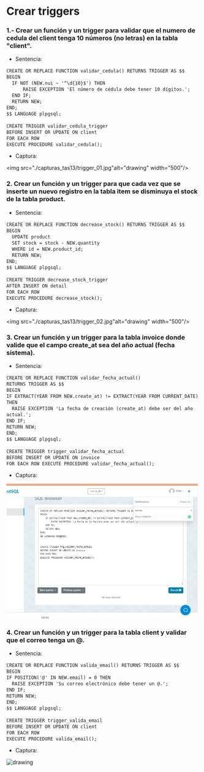 # Crear triggers
### 1.- Crear un función y un trigger para validar que el numero de cedula del client tenga 10 números (no letras) en la tabla "client".
  - Sentencia:
  ```
  CREATE OR REPLACE FUNCTION validar_cedula() RETURNS TRIGGER AS $$
BEGIN
    IF NOT (NEW.nui ~ '^\d{10}$') THEN
        RAISE EXCEPTION 'El número de cédula debe tener 10 dígitos.';
    END IF;
    RETURN NEW;
END;
$$ LANGUAGE plpgsql;

CREATE TRIGGER validar_cedula_trigger
BEFORE INSERT OR UPDATE ON client
FOR EACH ROW
EXECUTE PROCEDURE validar_cedula();

  ```
  - Captura:

<img src="./capturas_tas13/trigger_01.jpg"alt="drawing" width="500"/>

### 2. Crear un función y un trigger para que cada vez que se inserte un nuevo registro en la tabla item se disminuya el stock de la tabla product.
  - Sentencia:
  ```
  CREATE OR REPLACE FUNCTION decrease_stock() RETURNS TRIGGER AS $$
BEGIN
    UPDATE product
    SET stock = stock - NEW.quantity
    WHERE id = NEW.product_id;
    RETURN NEW;
END;
$$ LANGUAGE plpgsql;

CREATE TRIGGER decrease_stock_trigger
AFTER INSERT ON detail
FOR EACH ROW
EXECUTE PROCEDURE decrease_stock();

  ```
  - Captura:

<img src="./capturas_tas13/trigger_02.jpg"alt="drawing" width="500"/>

### 3. Crear un función y un trigger para la tabla invoice donde valide que el campo create_at sea del año actual (fecha sistema).
  - Sentencia:
  ```
  CREATE OR REPLACE FUNCTION validar_fecha_actual()
  RETURNS TRIGGER AS $$
  BEGIN
  IF EXTRACT(YEAR FROM NEW.create_at) != EXTRACT(YEAR FROM CURRENT_DATE) THEN
    RAISE EXCEPTION 'La fecha de creación (create_at) debe ser del año actual.';
  END IF;
  RETURN NEW;
  END;
  $$ LANGUAGE plpgsql;

  CREATE TRIGGER trigger_validar_fecha_actual
  BEFORE INSERT OR UPDATE ON invoice
  FOR EACH ROW EXECUTE PROCEDURE validar_fecha_actual();
  ```
  - Captura:

<img src="./capturas_tas13/trigger_03.jpg" alt="drawing" width="500"/>

### 4. Crear un función y un trigger para la tabla client y validar que el correo tenga un @.
  - Sentencia:
  ```
  CREATE OR REPLACE FUNCTION valida_email() RETURNS TRIGGER AS $$
  BEGIN
  IF POSITION('@' IN NEW.email) = 0 THEN
    RAISE EXCEPTION 'Su correo electrónico debe tener un @.';
  END IF;
  RETURN NEW;
  END;
  $$ LANGUAGE plpgsql;

  CREATE TRIGGER trigger_valida_email
  BEFORE INSERT OR UPDATE ON client
  FOR EACH ROW 
  EXECUTE PROCEDURE valida_email();
  ```
  - Captura:

<img src="./capturas_tas13/trigger_04.pjg" alt="drawing" width="500"/>